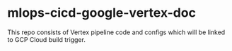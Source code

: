# mlops-cicd-google-vertex-doc
This repo consists of Vertex pipeline code and configs which will be linked to GCP Cloud build trigger.
